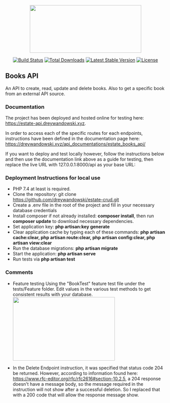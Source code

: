 <p align="center"><a href="https://estate-api.dreywandowski.xyz/" target="_blank"><img src="https://dreywandowski.xyz/images/bts4.svg" width="350" height="150"></a></p>

<p align="center">
<a href="#"><img src="https://travis-ci.org/laravel/framework.svg" alt="Build Status"></a>
<a href="#"><img src="https://img.shields.io/packagist/dt/laravel/framework" alt="Total Downloads"></a>
<a href="#"><img src="https://img.shields.io/packagist/v/laravel/framework" alt="Latest Stable Version"></a>
<a href="#"><img src="https://img.shields.io/packagist/l/laravel/framework" alt="License"></a>
</p>

## Books API

An API to create, read, update and delete books.
Also to get a specific book from an external API source.
 

 ### Documentation
 The project has been deployed and hosted online for testing here: https://estate-api.dreywandowski.xyz. 

In order to access each of the specific routes for each endpoints, instructions have been defined in the documentation page here:
 https://dreywandowski.xyz/api_documentations/estate_books_api/


 If you want to deploy and test locally however, follow the instructions below and then use the documentation link above as a guide for testing, then replace the live URL with 127.0.0.1:8000/api as your base URL:
 

  ### Deployment Instructions for local use
  - PHP 7.4 at least is required.
  - Clone the repository: git clone https://github.com/dreywandowski/estate-crud.git
  - Create a .env file in the root of the project and fill in your necessary database credentials 
  - Install composer if not already installed: **composer install**, then run **composer update** to download necessary dependencies.
  - Set application key: **php artisan:key generate**
  - Clear application cache by typing each of these commands: **php artisan cache:clear, php artisan route:clear, php artisan config:clear, php artisan view:clear**
  - Run the database migrations: **php artisan migrate**
  - Start the application: **php artisan serve**
  - Run tests via **php artisan test**
 
 ### Comments
 - Feature testing Using the "BookTest" feature test file under the tests/Feature folder. Edit values in the various test methods to get consistent results with your database.
 <img src="https://dreywandowski.xyz/images/Screenshot 2022-11-03 at 09.46.21.png" width="320" height="200"></a></p>

 - In the Delete Endpoint instruction, it was specified that status code 204 be returned. However, according to information found here: https://www.rfc-editor.org/rfc/rfc2616#section-10.2.5, a 204 response doesn't have a message body, so the message required in the instruction will not show after a successful deletion.
 So I replaced that with a 200 code that will allow the response message show.

    



 
 
